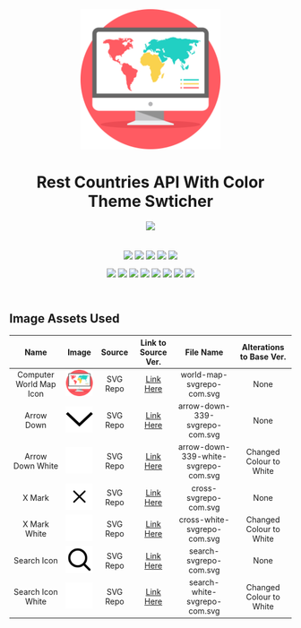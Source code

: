 <div align="center">
    <img src="./public/world-map-svgrepo-com.svg" width="250px" />
    <h1>Rest Countries API With Color Theme Swticher</h1>
    <img src="https://skillicons.dev/icons?i=html,css,js,vite,react,tailwind,redux,vercel&theme=dark" />
    <br />
    <br />
    <p>
        <img align="center" src="https://img.shields.io/badge/Build-Passing-54B848?style=flat&logo=checkmarx&logoColor=white" />
        <img align="center" src="https://img.shields.io/badge/Coded/Designed_By-Bryan_Li-003648?style=flat&logo=codementor&logoColor=white" />
        <img align="center" src="https://img.shields.io/badge/Project_Status-Complete-green?style=flat&logo=githubsponsors&logoColor=white" />
        <img align="center" src="https://img.shields.io/badge/Frontend_Mentor_Project-TRUE-3F54A3?style=flat&logo=frontend-mentor&logoColor=white" />
        <img align="center" src="https://img.shields.io/badge/Project_Difficulty-Advanced-f48925?style=flat&logo=codeigniter&logoColor=white" />
    </p>
    <p>
        <img align="center" src="https://img.shields.io/badge/Vite-v4.5.2-646CFF?style=flat&logo=vite&logoColor=white" />
        <img align="center" src="https://img.shields.io/badge/PostCSS-v5.0.12-DD3A0A?style=flat&logo=postcss&logoColor=white" />
        <img align="center" src="https://img.shields.io/badge/React-v18.2.0-blue?style=flat&logo=react&logoColor=white" />
        <img align="center" src="https://img.shields.io/badge/Tailwind_CSS-v3.4.1-06B6D4?style=flat&logo=tailwindcss&logoColor=white" />
        <img align="center" src="https://img.shields.io/badge/Redux-v9.1.0-764ABC?style=flat&logo=redux&logoColor=white" />
        <img align="center" src="https://img.shields.io/badge/Wouter-v2.12.1-black?style=flat" />
        <img align="center" src="https://img.shields.io/badge/ESLint-v8.56.0-4B32C3?style=flat&logo=eslint&logoColor=white" />
        <img align="center" src="https://img.shields.io/badge/Autoprefixer-v10.4.17-DD3735?style=flat&logo=autoprefixer&logoColor=white" />
    </p>
</div>
<br>


## Image Assets Used
| Name | Image |  Source | Link to Source Ver. | File Name | Alterations to Base Ver. |
| :----: | :----: | :---------: | :------------: | :--------------------------: | :----------------------------: |
| Computer World Map Icon | <img src="./public/world-map-svgrepo-com.svg" width="80px" /> | SVG Repo | <a href="https://www.svgrepo.com/svg/261961/world-map">Link Here</a> | world-map-svgrepo-com.svg | None |
| Arrow Down | <img src="./src/assets/arrow-down-339-svgrepo-com.svg" width="80px" /> | SVG Repo | <a href="https://www.svgrepo.com/svg/511355/arrow-down-339">Link Here</a> | arrow-down-339-svgrepo-com.svg | None |
| Arrow Down White | <img src="./src/assets/arrow-down-339-white-svgrepo-com.svg" width="80px" /> | SVG Repo | <a href="https://www.svgrepo.com/svg/511355/arrow-down-339">Link Here</a> | arrow-down-339-white-svgrepo-com.svg | Changed Colour to White |
| X Mark | <img src="./src/assets/cross-svgrepo-com.svg" width="80px" /> | SVG Repo | <a href="https://www.svgrepo.com/svg/520676/cross">Link Here</a> | cross-svgrepo-com.svg | None |
| X Mark White | <img src="./src/assets/cross-white-svgrepo-com.svg" width="80px" /> | SVG Repo | <a href="https://www.svgrepo.com/svg/520676/cross">Link Here</a> | cross-white-svgrepo-com.svg | Changed Colour to White |
| Search Icon | <img src="./src/assets/search-svgrepo-com.svg" width="80px" /> | SVG Repo | <a href="https://www.svgrepo.com/svg/532555/search">Link Here</a> | search-svgrepo-com.svg | None |
| Search Icon White | <img src="./src/assets/search-white-svgrepo-com.svg" width="80px" /> | SVG Repo | <a href="https://www.svgrepo.com/svg/532555/search">Link Here</a> | search-white-svgrepo-com.svg | Changed Colour to White |

